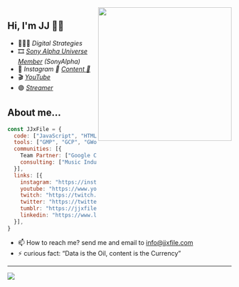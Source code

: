 <img width=300 align="right" src="https://jjxfile.com/wp-content/uploads/2019/07/jjxfile.png?raw=true" />

## Hi, I'm JJ 👋🏽

- 👨🏻‍💻 *Digital Strategies*
- 🎞 *[Sony Alpha Universe Member](https://alphauniverse.com/member/#/jjxfile/) (SonyAlpha)*
- 📸 *Instagram 📸 [Content 📸](https://instagram.com/JJxFile)*
- 🎬 [*YouTube*](https://www.youtube.com/c/JJxFile?sub_confirmation=1) 
- 🟣 [*Streamer*](https://twitch.tv/JJxFile)

## About me...
```js
const JJxFile = {
  code: ["JavaScript", "HTML", "CSS"],
  tools: ["GMP", "GCP", "GWorkspace", "Adobe Photoshop", "Firebase", "Nuxt.js", "WorldPress", "Spark AR Studio", "Unity Hub", "Adobe Aero", "LensStudio"],
  communities: [{
    Team Partner: ["Google Cloud Platform", "Facebook Marketing Partner for Creator's", "Grow with Google Partner", "Google Trusted Photography"],
    consulting: ["Music Industry", "LatinX"]
  }],
  links: [{
    instagram: "https://instagram.com/JJxFile",
    youtube: "https://www.youtube.com/c/JJxFile",
    twitch: "https://twitch.tv/JJxFile",
    twitter: "https://twitter.com/jjxfile_",
    tumblr: "https://jjxfiles.tumblr.com",
    linkedin: "https://www.linkedin.com/company/jjxfile/",
  }],
}
```
- 📫 How to reach me? send me and email to info@jjxfile.com
- ⚡ curious fact: “Data is the Oil, content is the Currency”
---

<a href="https://www.buymeacoffee.com/jjxfile"><img src="https://img.buymeacoffee.com/button-api/?text=Buy me a Beer&emoji=🍺&slug=jjxfile&button_colour=FF5F5F&font_colour=ffffff&font_family=Arial&outline_colour=000000&coffee_colour=FFDD00"></a>
